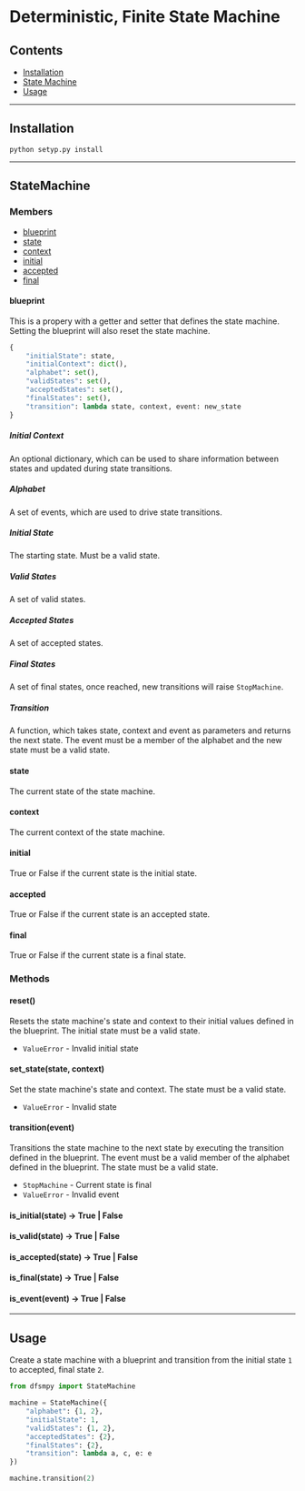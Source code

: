 # Deterministic, Finite State Machine

## Contents
* [Installation](#installation)
* [State Machine](#statemachine)
* [Usage](#usage)

---

## Installation

```
python setyp.py install
```

---

## StateMachine

### Members

* [blueprint](#blueprint)
* [state](#state)
* [context](#context)
* [initial](#initial)
* [accepted](#accepted)
* [final](#final)

#### blueprint

This is a propery with a getter and setter that defines the state machine.
Setting the blueprint will also reset the state machine.

```python
{
    "initialState": state,
    "initialContext": dict(),
    "alphabet": set(),
    "validStates": set(),
    "acceptedStates": set(),
    "finalStates": set(),
    "transition": lambda state, context, event: new_state
}
```

##### Initial Context

An optional dictionary, which can be used to share information between states
and updated during state transitions.

##### Alphabet

A set of events, which are used to drive state transitions.

##### Initial State

The starting state. Must be a valid state.

##### Valid States

A set of valid states.

##### Accepted States

A set of accepted states.

##### Final States

A set of final states, once reached, new transitions will raise `StopMachine`.

##### Transition

A function, which takes state, context and event as parameters
and returns the next state.  The event must be a member of the alphabet
and the new state must be a valid state.

#### state

The current state of the state machine.

#### context

The current context of the state machine.

#### initial

True or False if the current state is the initial state.

#### accepted

True or False if the current state is an accepted state.

#### final

True or False if the current state is a final state.

### Methods

#### reset()

Resets the state machine's state and context to their initial values defined
in the blueprint. The initial state must be a valid state.

* `ValueError` - Invalid initial state

#### set_state(state, context)

Set the state machine's state and context. The state must be a valid state.

* `ValueError` - Invalid state

#### transition(event)

Transitions the state machine to the next state by executing the transition
defined in the blueprint. The event must be a valid member of the alphabet
defined in the blueprint. The state must be a valid state.

* `StopMachine` - Current state is final
* `ValueError` - Invalid event

#### is_initial(state) -> True | False

#### is_valid(state) -> True | False

#### is_accepted(state) -> True | False

#### is_final(state) -> True | False

#### is_event(event) -> True | False

---

## Usage

Create a state machine with a blueprint and transition
from the initial state `1` to accepted, final state `2`.

```python
from dfsmpy import StateMachine

machine = StateMachine({
    "alphabet": {1, 2},
    "initialState": 1,
    "validStates": {1, 2},
    "acceptedStates": {2},
    "finalStates": {2},
    "transition": lambda a, c, e: e
})

machine.transition(2)
```
